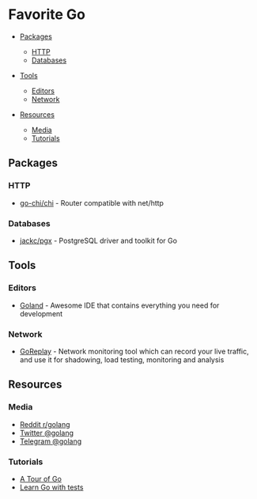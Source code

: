 # Favorite Go

- [Packages](#packages)
  - [HTTP](#http)
  - [Databases](#databases)

- [Tools](#tools)
  - [Editors](#editors)
  - [Network](#network)

- [Resources](#resources)
  - [Media](#media)
  - [Tutorials](#tutorials)

## Packages

### HTTP

* [go-chi/chi](https://github.com/go-chi/chi) - Router compatible with net/http

### Databases

* [jackc/pgx](https://github.com/jackc/pgx) - PostgreSQL driver and toolkit for Go

## Tools

### Editors

* [Goland](https://www.jetbrains.com/go) - Awesome IDE that contains everything you need
  for development

### Network

* [GoReplay](https://github.com/buger/goreplay) - Network monitoring tool which can
  record your live traffic, and use it for shadowing, load testing, monitoring and
  analysis

## Resources

### Media

* [Reddit r/golang](https://www.reddit.com/r/golang)
* [Twitter @golang](https://twitter.com/golang)
* [Telegram @golang](https://t.me/golang)

### Tutorials

* [A Tour of Go](https://tour.golang.org)
* [Learn Go with tests](https://quii.gitbook.io/learn-go-with-tests)
